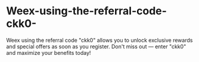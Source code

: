 # Weex-using-the-referral-code-ckk0-
Weex using the referral code "ckk0" allows you to unlock exclusive rewards and special offers as soon as you register. Don't miss out — enter "ckk0" and maximize your benefits today!

